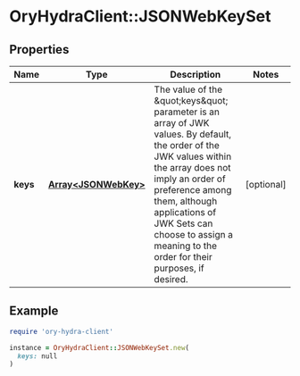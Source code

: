# OryHydraClient::JSONWebKeySet

## Properties

| Name | Type | Description | Notes |
| ---- | ---- | ----------- | ----- |
| **keys** | [**Array&lt;JSONWebKey&gt;**](JSONWebKey.md) | The value of the \&quot;keys\&quot; parameter is an array of JWK values.  By default, the order of the JWK values within the array does not imply an order of preference among them, although applications of JWK Sets can choose to assign a meaning to the order for their purposes, if desired. | [optional] |

## Example

```ruby
require 'ory-hydra-client'

instance = OryHydraClient::JSONWebKeySet.new(
  keys: null
)
```

